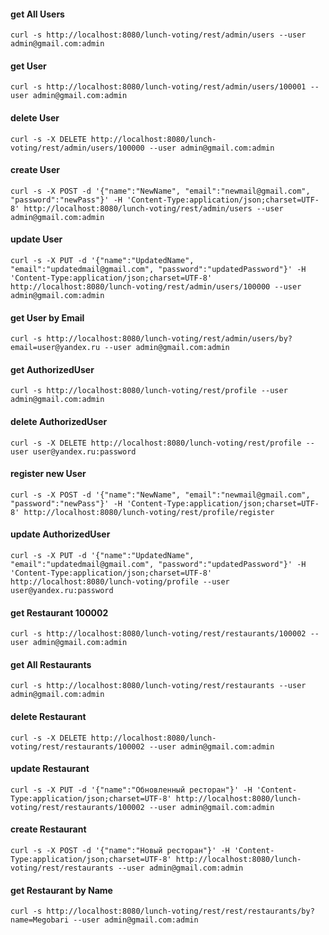 #### get All Users
`curl -s http://localhost:8080/lunch-voting/rest/admin/users --user admin@gmail.com:admin`

#### get User
`curl -s http://localhost:8080/lunch-voting/rest/admin/users/100001 --user admin@gmail.com:admin`

#### delete User
`curl -s -X DELETE http://localhost:8080/lunch-voting/rest/admin/users/100000 --user admin@gmail.com:admin`

#### create User
`curl -s -X POST -d '{"name":"NewName", "email":"newmail@gmail.com", "password":"newPass"}' -H 'Content-Type:application/json;charset=UTF-8' http://localhost:8080/lunch-voting/rest/admin/users --user admin@gmail.com:admin`

#### update User
`curl -s -X PUT -d '{"name":"UpdatedName", "email":"updatedmail@gmail.com", "password":"updatedPassword"}' -H 'Content-Type:application/json;charset=UTF-8' http://localhost:8080/lunch-voting/rest/admin/users/100000 --user admin@gmail.com:admin`

#### get User by Email
`curl -s http://localhost:8080/lunch-voting/rest/admin/users/by?email=user@yandex.ru --user admin@gmail.com:admin`

#### get AuthorizedUser
`curl -s http://localhost:8080/lunch-voting/rest/profile --user admin@gmail.com:admin`

#### delete AuthorizedUser
`curl -s -X DELETE http://localhost:8080/lunch-voting/rest/profile --user user@yandex.ru:password`

#### register new User
`curl -s -X POST -d '{"name":"NewName", "email":"newmail@gmail.com", "password":"newPass"}' -H 'Content-Type:application/json;charset=UTF-8' http://localhost:8080/lunch-voting/rest/profile/register`

#### update AuthorizedUser
`curl -s -X PUT -d '{"name":"UpdatedName", "email":"updatedmail@gmail.com", "password":"updatedPassword"}' -H 'Content-Type:application/json;charset=UTF-8' http://localhost:8080/lunch-voting/profile --user user@yandex.ru:password`


#### get Restaurant 100002
`curl -s http://localhost:8080/lunch-voting/rest/restaurants/100002 --user admin@gmail.com:admin`

#### get All Restaurants
`curl -s http://localhost:8080/lunch-voting/rest/restaurants --user admin@gmail.com:admin`

#### delete Restaurant
`curl -s -X DELETE http://localhost:8080/lunch-voting/rest/restaurants/100002 --user admin@gmail.com:admin`

#### update Restaurant
`curl -s -X PUT -d '{"name":"Обновленный ресторан"}' -H 'Content-Type:application/json;charset=UTF-8' http://localhost:8080/lunch-voting/rest/restaurants/100002 --user admin@gmail.com:admin`

#### create Restaurant
`curl -s -X POST -d '{"name":"Новый ресторан"}' -H 'Content-Type:application/json;charset=UTF-8' http://localhost:8080/lunch-voting/rest/restaurants --user admin@gmail.com:admin`

#### get Restaurant by Name
`curl -s http://localhost:8080/lunch-voting/rest/rest/restaurants/by?name=Megobari --user admin@gmail.com:admin`
